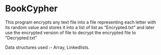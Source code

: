 # BookCypher

This program encrypts any text file into a file representing each letter with its random value and stores it into a list of list as “Encrypted.txt” and later use the encrypted version of file to decrypt the encrypted file to “Decrypted.txt”

Data structures used :- Array, Linkedlists.
